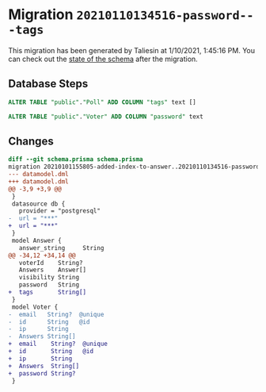 # Migration `20210110134516-password---tags`

This migration has been generated by Taliesin at 1/10/2021, 1:45:16 PM.
You can check out the [state of the schema](./schema.prisma) after the migration.

## Database Steps

```sql
ALTER TABLE "public"."Poll" ADD COLUMN "tags" text []  

ALTER TABLE "public"."Voter" ADD COLUMN "password" text   
```

## Changes

```diff
diff --git schema.prisma schema.prisma
migration 20210101155805-added-index-to-answer..20210110134516-password---tags
--- datamodel.dml
+++ datamodel.dml
@@ -3,9 +3,9 @@
 }
 datasource db {
   provider = "postgresql"
-  url = "***"
+  url = "***"
 }
 model Answer {
   answer_string     String
@@ -34,12 +34,14 @@
   voterId    String?
   Answers    Answer[]
   visibility String
   password   String
+  tags       String[] 
 }
 model Voter {
-  email   String?  @unique
-  id      String   @id
-  ip      String
-  Answers String[]
+  email    String?  @unique
+  id       String   @id
+  ip       String
+  Answers  String[]
+  password String?
 }
```


